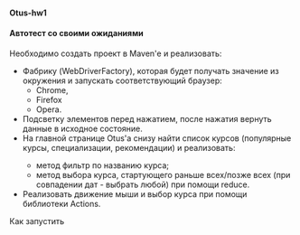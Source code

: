 <h4><b>Otus-hw1</b></h4>

<h4><b>Автотест со своими ожиданиями</b></h4>

Необходимо создать проект в Maven'e и реализовать:

<ul>
<li>Фабрику (WebDriverFactory), которая будет получать значение из окружения и запускать соответствующий браузер: 
<ul><li>Chrome,</li> <li>Firefox</li> <li>Opera.</li></ul>
<li>Подсветку элементов перед нажатием, после нажатия вернуть данные в исходное состояние.</li>
<li>На главной странице Otus'a снизу найти список курсов (популярные курсы, специализации, рекомендации) и реализовать:</li>
<ul><li>метод фильтр по названию курса;</li>
<li>метод выбора курса, стартующего раньше всех/позже всех (при совпадении дат - выбрать любой) при помощи reduce.</li>
</ul>
<li>Реализовать движение мыши и выбор курса при помощи библиотеки Actions.</li>
</ul>

Как запустить